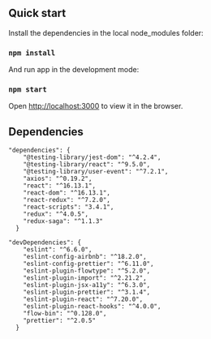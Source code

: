 ## Quick start

Install the dependencies in the local node_modules folder:

### `npm install`

And run app in the development mode:

### `npm start`

Open [http://localhost:3000](http://localhost:3000) to view it in the browser.


## Dependencies

```
"dependencies": {
    "@testing-library/jest-dom": "^4.2.4",
    "@testing-library/react": "^9.5.0",
    "@testing-library/user-event": "^7.2.1",
    "axios": "^0.19.2",
    "react": "^16.13.1",
    "react-dom": "^16.13.1",
    "react-redux": "^7.2.0",
    "react-scripts": "3.4.1",
    "redux": "^4.0.5",
    "redux-saga": "^1.1.3"
  }
```

```
"devDependencies": {
    "eslint": "^6.6.0",
    "eslint-config-airbnb": "^18.2.0",
    "eslint-config-prettier": "^6.11.0",
    "eslint-plugin-flowtype": "^5.2.0",
    "eslint-plugin-import": "^2.21.2",
    "eslint-plugin-jsx-a11y": "^6.3.0",
    "eslint-plugin-prettier": "^3.1.4",
    "eslint-plugin-react": "^7.20.0",
    "eslint-plugin-react-hooks": "^4.0.0",
    "flow-bin": "^0.128.0",
    "prettier": "^2.0.5"
  }
```
